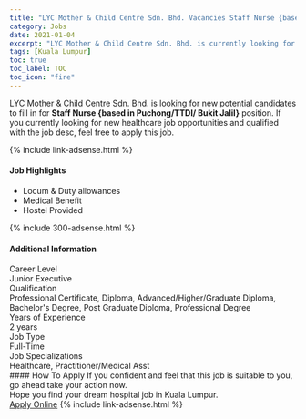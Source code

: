 ```yaml
---
title: "LYC Mother & Child Centre Sdn. Bhd. Vacancies Staff Nurse {based in Puchong/TTDI/ Bukit Jalil}" 
category: Jobs 
date: 2021-01-04 
excerpt: "LYC Mother & Child Centre Sdn. Bhd. is currently looking for suitable person to fill in the Staff Nurse {based in Puchong/TTDI/ Bukit Jalil} which positioned at Kuala Lumpur" 
tags: [Kuala Lumpur] 
toc: true 
toc_label: TOC 
toc_icon: "fire" 
--- 
```


<p>LYC Mother & Child Centre Sdn. Bhd. is looking for new potential candidates to fill in for <b>Staff Nurse {based in Puchong/TTDI/ Bukit Jalil}</b> position. If you currently looking for new healthcare job opportunities and qualified with the job desc, feel free to apply this job.
</p>{% include link-adsense.html %} 
<div><div><div><h4>Job Highlights</h4></div></div><div><ul><li><div><div><div><div></div></div></div><div><span>Locum &amp; Duty allowances</span></div></div></li><li><div><div><div><div></div></div></div><div><span>Medical Benefit</span></div></div></li><li><div><div><div><div></div></div></div><div><span>Hostel Provided</span></div></div></li></ul></div></div> 
{% include 300-adsense.html %} 
<div><div><div><h4>Additional Information</h4></div></div><div><div><div><div><div><div><div><div><span>Career Level</span></div></div><div><span>Junior Executive</span></div></div></div></div><div><div><div><div><div><span>Qualification</span></div></div><div><span>Professional Certificate, Diploma, Advanced/Higher/Graduate Diploma, Bachelor's Degree, Post Graduate Diploma, Professional Degree</span></div></div></div></div><div><div><div><div><div><span>Years of Experience</span></div></div><div><span>2 years</span></div></div></div></div><div><div><div><div><div><span>Job Type</span></div></div><div><span>Full-Time</span></div></div></div></div><div><div><div><div><div><span>Job Specializations</span></div></div><div><span>Healthcare, Practitioner/Medical Asst</span></div></div></div></div></div></div></div></div> 
#### How To Apply 
If you confident and feel that this job is suitable to you, go ahead take your action now. <br/> 
Hope you find your dream hospital job in Kuala Lumpur. <br/> 
<a href="https://www.jobstreet.com.my/en/job/staff-nurse-%7Bbased-in-puchong-ttdi-bukit-jalil%7D-4452460?jobId=jobstreet-my-job-4452460&sectionRank=19&token=0~1b653b48-c70c-4213-ba04-3d1cb94480c6&fr=SRP%20View%20In%20New%20Ta" class="btn btn--warning" target="_blank" rel="nofollow noopenner">Apply Online</a> 
{% include link-adsense.html %} 